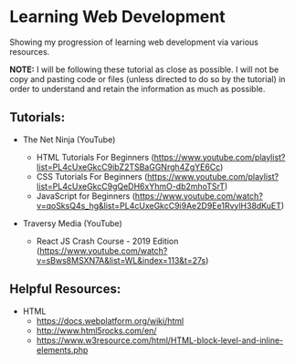 # Learning Web Development
Showing my progression of learning web development via various resources.

**NOTE:** I will be following these tutorial as close as possible. I will not be copy and pasting code or files (unless directed to do so by the tutorial) in order to understand and retain the information as much as possible.

## Tutorials:
* The Net Ninja (YouTube)
    * HTML Tutorials For Beginners (https://www.youtube.com/playlist?list=PL4cUxeGkcC9ibZ2TSBaGGNrgh4ZgYE6Cc)
    * CSS Tutorials For Beginners (https://www.youtube.com/playlist?list=PL4cUxeGkcC9gQeDH6xYhmO-db2mhoTSrT)
    * JavaScript for Beginners (https://www.youtube.com/watch?v=qoSksQ4s_hg&list=PL4cUxeGkcC9i9Ae2D9Ee1RvylH38dKuET)

* Traversy Media (YouTube)
    * React JS Crash Course - 2019 Edition (https://www.youtube.com/watch?v=sBws8MSXN7A&list=WL&index=113&t=27s)

## Helpful Resources:
* HTML
    * https://docs.webplatform.org/wiki/html
    * http://www.html5rocks.com/en/
    * https://www.w3resource.com/html/HTML-block-level-and-inline-elements.php